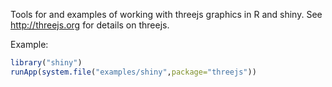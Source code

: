 Tools for and examples of working with threejs graphics in R and shiny.
See http://threejs.org for details on threejs.

Example:
```r
library("shiny")
runApp(system.file("examples/shiny",package="threejs"))
```
